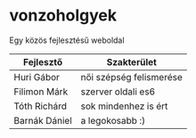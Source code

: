 # vonzoholgyek
Egy közös fejlesztésű weboldal

| Fejlesztő | Szakterület |
| --------- | ----------- |
| Huri Gábor | női szépség felismerése |
| Filimon Márk | szerver oldali es6 |
| Tóth Richárd | sok mindenhez is ért |
| Barnák Dániel | a legokosabb :) |

